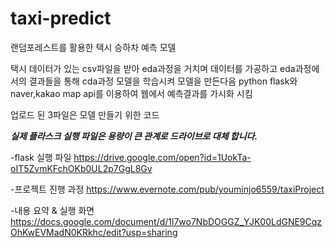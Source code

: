 # taxi-predict
랜덤포레스트를 활용한 택시 승하차 예측 모델

택시 데이터가 있는 csv파일을 받아 eda과정을 거치며 데이터를 가공하고
eda과정에서의 결과들을 통해 cda과정 모델을 학습시켜 모델을 만든다음
python flask와 naver,kakao map api를 이용하여 웹에서 예측결과를 가시화 시킴

업로드 된 3파일은 모델 만들기 위한 코드

***실제 플라스크 실행 파일은 용량이 큰 관계로 드라이브로 대체 합니다.***

-flask 실행 파일
https://drive.google.com/open?id=1UokTa-oIT5ZvmKFchOKb0UL2p7GgL8Gv

-프로젝트 진행 과정
https://www.evernote.com/pub/youminjo6559/taxiProject

-내용 요약 & 실행 화면
https://docs.google.com/document/d/1l7wo7NbDOGGZ_YJK00LdGNE9CqzOhKwEVMadN0KRkhc/edit?usp=sharing

